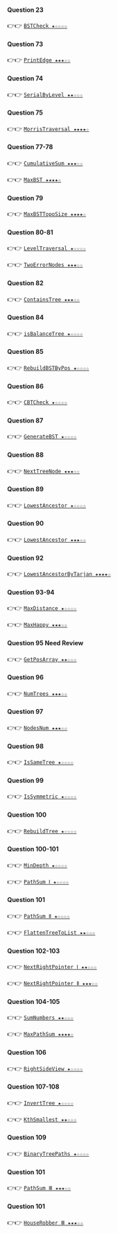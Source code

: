 #### Question 23
👉👉  [`BSTCheck ★☆☆☆☆`](https://github.com/jevishoo/algorithm_learning/blob/master/code/BinaryTree/BSTCheck.java)
#### Question 73
👉👉  [`PrintEdge ★★★☆☆`](https://github.com/jevishoo/algorithm_learning/blob/master/code/BinaryTree/PrintEdge.java)
#### Question 74
👉👉  [`SerialByLevel ★★☆☆☆`](https://github.com/jevishoo/algorithm_learning/blob/master/code/BinaryTree/SerialByLevel.java)
#### Question 75
👉👉  [`MorrisTraversal ★★★★☆`](https://github.com/jevishoo/algorithm_learning/blob/master/code/BinaryTree/MorrisTraversal.java)
#### Question 77-78
👉👉  [`CumulativeSum ★★★☆☆`](https://github.com/jevishoo/algorithm_learning/blob/master/code/BinaryTree/CumulativeSum.java)

👉👉  [`MaxBST ★★★★☆`](https://github.com/jevishoo/algorithm_learning/blob/master/code/BinaryTree/MaxBST.java)
#### Question 79
👉👉  [`MaxBSTTopoSize ★★★★☆`](https://github.com/jevishoo/algorithm_learning/blob/master/code/BinaryTree/MaxBSTTopoSize.java)
#### Question 80-81
👉👉  [`LevelTraversal ★☆☆☆☆`](https://github.com/jevishoo/algorithm_learning/blob/master/code/BinaryTree/LevelTraversal.java)

👉👉  [`TwoErrorNodes ★★★☆☆`](https://github.com/jevishoo/algorithm_learning/blob/master/code/BinaryTree/TwoErrorNodes.java)
#### Question 82
👉👉  [`ContainsTree ★★★☆☆`](https://github.com/jevishoo/algorithm_learning/blob/master/code/BinaryTree/ContainsTree.java)
#### Question 84
👉👉  [`isBalanceTree ★☆☆☆☆`](https://github.com/jevishoo/algorithm_learning/blob/master/code/BinaryTree/isBalanceTree.java)
#### Question 85
👉👉  [`RebuildBSTByPos ★☆☆☆☆`](https://github.com/jevishoo/algorithm_learning/blob/master/code/BinaryTree/RebuildBSTByPos.java)
#### Question 86
👉👉  [`CBTCheck ★☆☆☆☆`](https://github.com/jevishoo/algorithm_learning/blob/master/code/BinaryTree/CBTCheck.java)
#### Question 87
👉👉  [`GenerateBST ★☆☆☆☆`](https://github.com/jevishoo/algorithm_learning/blob/master/code/BinaryTree/GenerateBST.java)
#### Question 88
👉👉  [`NextTreeNode ★★★☆☆`](https://github.com/jevishoo/algorithm_learning/blob/master/code/BinaryTree/NextTreeNode.java)
#### Question 89
👉👉  [`LowestAncestor ★☆☆☆☆`](https://github.com/jevishoo/algorithm_learning/blob/master/code/BinaryTree/LowestAncestor.java)
#### Question 90
👉👉  [`LowestAncestor ★★★☆☆`](https://github.com/jevishoo/algorithm_learning/blob/master/code/BinaryTree/LowestAncestor.java)
#### Question 92
👉👉  [`LowestAncestorByTarjan ★★★★☆`](https://github.com/jevishoo/algorithm_learning/blob/master/code/BinaryTree/LowestAncestorByTarjan.java)
#### Question 93-94
👉👉  [`MaxDistance ★☆☆☆☆`](https://github.com/jevishoo/algorithm_learning/blob/master/code/BinaryTree/MaxDistance.java)

👉👉  [`MaxHappy ★★★☆☆`](https://github.com/jevishoo/algorithm_learning/blob/master/code/BinaryTree/MaxHappy.java)
#### Question 95 Need Review
👉👉  [`GetPosArray ★★☆☆☆`](https://github.com/jevishoo/algorithm_learning/blob/master/code/BinaryTree/GetPosArray.java)
#### Question 96
👉👉  [`NumTrees ★★★☆☆`](https://github.com/jevishoo/algorithm_learning/blob/master/code/BinaryTree/NumTrees.java)
#### Question 97
👉👉  [`NodesNum ★★★☆☆`](https://github.com/jevishoo/algorithm_learning/blob/master/code/BinaryTree/NodesNum.java)
#### Question 98
👉👉  [`IsSameTree ★☆☆☆☆`](https://github.com/jevishoo/algorithm_learning/blob/master/code/BinaryTree/IsSameTree.java)
#### Question 99
👉👉  [`IsSymmetric ★☆☆☆☆`](https://github.com/jevishoo/algorithm_learning/blob/master/code/BinaryTree/IsSymmetric.java)
#### Question 100
👉👉  [`RebuildTree ★☆☆☆☆`](https://github.com/jevishoo/algorithm_learning/blob/master/code/BinaryTree/RebuildTree.java)
#### Question 100-101
👉👉  [`MinDepth ★☆☆☆☆`](https://github.com/jevishoo/algorithm_learning/blob/master/code/BinaryTree/MinDepth.java)

👉👉  [`PathSum Ⅰ ★☆☆☆☆`](https://github.com/jevishoo/algorithm_learning/blob/master/code/BinaryTree/PathSum.java)
#### Question 101
👉👉  [`PathSum Ⅱ ★☆☆☆☆`](https://github.com/jevishoo/algorithm_learning/blob/master/code/BinaryTree/PathSum.java)

👉👉  [`FlattenTreeToList ★★☆☆☆`](https://github.com/jevishoo/algorithm_learning/blob/master/code/BinaryTree/FlattenTreeToList.java)
#### Question 102-103
👉👉  [`NextRightPointer Ⅰ ★★☆☆☆`](https://github.com/jevishoo/algorithm_learning/blob/master/code/BinaryTree/NextRightPointer.java)

👉👉  [`NextRightPointer Ⅱ ★★★☆☆`](https://github.com/jevishoo/algorithm_learning/blob/master/code/BinaryTree/NextRightPointer.java)
#### Question 104-105
👉👉  [`SumNumbers ★★☆☆☆`](https://github.com/jevishoo/algorithm_learning/blob/master/code/BinaryTree/SumNumbers.java)

👉👉  [`MaxPathSum ★★★★☆`](https://github.com/jevishoo/algorithm_learning/blob/master/code/BinaryTree/MaxPathSum.java)
#### Question 106
👉👉  [`RightSideView ★☆☆☆☆`](https://github.com/jevishoo/algorithm_learning/blob/master/code/BinaryTree/RightSideView.java)
#### Question 107-108
👉👉  [`InvertTree ★☆☆☆☆`](https://github.com/jevishoo/algorithm_learning/blob/master/code/BinaryTree/InvertTree.java)

👉👉  [`KthSmallest ★★☆☆☆`](https://github.com/jevishoo/algorithm_learning/blob/master/code/BinaryTree/KthSmallest.java)
#### Question 109
👉👉  [`BinaryTreePaths ★☆☆☆☆`](https://github.com/jevishoo/algorithm_learning/blob/master/code/BinaryTree/BinaryTreePaths.java)
#### Question 101
👉👉  [`PathSum Ⅲ ★★★☆☆`](https://github.com/jevishoo/algorithm_learning/blob/master/code/BinaryTree/PathSum.java)
#### Question 101
👉👉  [`HouseRobber Ⅲ ★★★☆☆`](https://github.com/jevishoo/algorithm_learning/blob/master/code/BinaryTree/HouseRobber.java)
